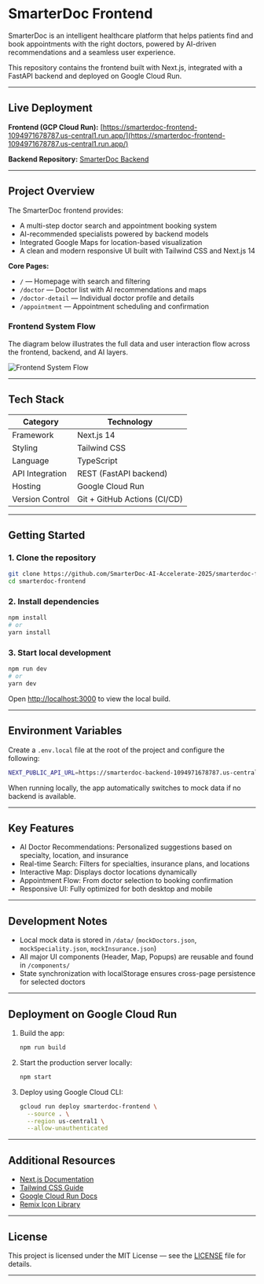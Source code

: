 # SmarterDoc Frontend

SmarterDoc is an intelligent healthcare platform that helps patients find and book appointments with the right doctors, powered by AI-driven recommendations and a seamless user experience.

This repository contains the frontend built with Next.js, integrated with a FastAPI backend and deployed on Google Cloud Run.

---

## Live Deployment

**Frontend (GCP Cloud Run):**
[https://smarterdoc-frontend-1094971678787.us-central1.run.app/](https://smarterdoc-frontend-1094971678787.us-central1.run.app/)

**Backend Repository:**
[SmarterDoc Backend](https://github.com/SmarterDoc-AI-Accelerate-2025/smarterdoc-backend)

---

## Project Overview

The SmarterDoc frontend provides:

* A multi-step doctor search and appointment booking system
* AI-recommended specialists powered by backend models
* Integrated Google Maps for location-based visualization
* A clean and modern responsive UI built with Tailwind CSS and Next.js 14

**Core Pages:**

* `/` — Homepage with search and filtering
* `/doctor` — Doctor list with AI recommendations and maps
* `/doctor-detail` — Individual doctor profile and details
* `/appointment` — Appointment scheduling and confirmation

### Frontend System Flow

The diagram below illustrates the full data and user interaction flow across the frontend, backend, and AI layers.

![Frontend System Flow](/Users/hoganlin/SmarterDoc-Ai-Accelerate-2025/smarterdoc-frontend/frontend_flow.png)


---

## Tech Stack

| Category        | Technology                   |
| --------------- | ---------------------------- |
| Framework       | Next.js 14                   |
| Styling         | Tailwind CSS                 |
| Language        | TypeScript                   |
| API Integration | REST (FastAPI backend)       |
| Hosting         | Google Cloud Run             |
| Version Control | Git + GitHub Actions (CI/CD) |

---

## Getting Started

### 1. Clone the repository

```bash
git clone https://github.com/SmarterDoc-AI-Accelerate-2025/smarterdoc-frontend.git
cd smarterdoc-frontend
```

### 2. Install dependencies

```bash
npm install
# or
yarn install
```

### 3. Start local development

```bash
npm run dev
# or
yarn dev
```

Open [http://localhost:3000](http://localhost:3000) to view the local build.

---

## Environment Variables

Create a `.env.local` file at the root of the project and configure the following:

```bash
NEXT_PUBLIC_API_URL=https://smarterdoc-backend-1094971678787.us-central1.run.app
```

When running locally, the app automatically switches to mock data if no backend is available.

---

## Key Features

* AI Doctor Recommendations: Personalized suggestions based on specialty, location, and insurance
* Real-time Search: Filters for specialties, insurance plans, and locations
* Interactive Map: Displays doctor locations dynamically
* Appointment Flow: From doctor selection to booking confirmation
* Responsive UI: Fully optimized for both desktop and mobile

---

## Development Notes

* Local mock data is stored in `/data/` (`mockDoctors.json`, `mockSpeciality.json`, `mockInsurance.json`)
* All major UI components (Header, Map, Popups) are reusable and found in `/components/`
* State synchronization with localStorage ensures cross-page persistence for selected doctors

---

## Deployment on Google Cloud Run

1. Build the app:

   ```bash
   npm run build
   ```
2. Start the production server locally:

   ```bash
   npm start
   ```
3. Deploy using Google Cloud CLI:

   ```bash
   gcloud run deploy smarterdoc-frontend \
     --source . \
     --region us-central1 \
     --allow-unauthenticated
   ```

---


## Additional Resources

* [Next.js Documentation](https://nextjs.org/docs)
* [Tailwind CSS Guide](https://tailwindcss.com/docs)
* [Google Cloud Run Docs](https://cloud.google.com/run/docs)
* [Remix Icon Library](https://remixicon.com/)

---

## License

This project is licensed under the MIT License — see the [LICENSE](./LICENSE) file for details.

---
